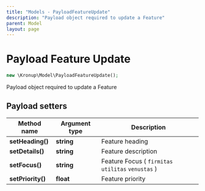 ```yaml
---
title: "Models - PayloadFeatureUpdate"
description: "Payload object required to update a Feature"
parent: Model
layout: page
---
```


# Payload Feature Update

```php
new \Kronup\Model\PayloadFeatureUpdate();
```

Payload object required to update a Feature

## Payload setters

Method name | Argument type | Description
------------ | ------------- | -------------
**setHeading()** | **string** | Feature heading
**setDetails()** | **string** | Feature description
**setFocus()** | **string** | Feature Focus ( `firmitas` `utilitas` `venustas` )
**setPriority()** | **float** | Feature priority


